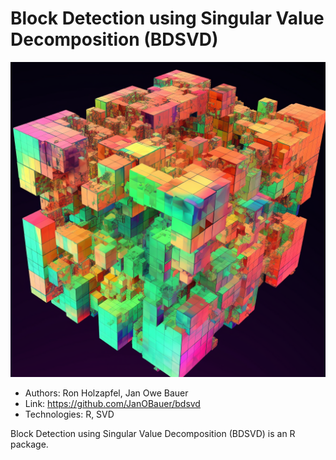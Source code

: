 # Block Detection using Singular Value Decomposition (BDSVD)

![BDSVD image by midjourney](images/bdsvd.png "BDSVD")

- Authors: Ron Holzapfel, Jan Owe Bauer
- Link: https://github.com/JanOBauer/bdsvd
- Technologies: R, SVD

Block Detection using Singular Value Decomposition (BDSVD) is an R package.